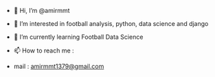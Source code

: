 - 👋 Hi, I’m @amirmmt
- 👀 I’m interested in football analysis, python, data science and django
- 🌱 I’m currently learning Football Data Science

- 📫 How to reach me :

- mail : amirmmt1379@gmail.com
<!---
amirmmt/amirmmt is a ✨ special ✨ repository because its `README.md` (this file) appears on your GitHub profile.
You can click the Preview link to take a look at your changes.
--->
